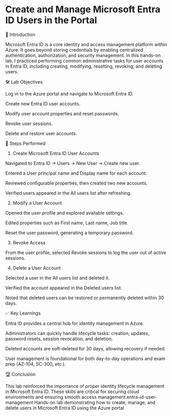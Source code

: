 # Create and Manage Microsoft Entra ID Users in the Portal
📖 Introduction

Microsoft Entra ID is a core identity and access management platform within Azure. It goes beyond storing credentials by enabling centralized authentication, authorization, and security management.
In this hands-on lab, I practiced performing common administrative tasks for user accounts in Entra ID, including creating, modifying, resetting, revoking, and deleting users.

🛠️ Lab Objectives

Log in to the Azure portal and navigate to Microsoft Entra ID.

Create new Entra ID user accounts.

Modify user account properties and reset passwords.

Revoke user sessions.

Delete and restore user accounts.

🚀 Steps Performed
1. Create Microsoft Entra ID User Accounts

Navigated to Entra ID → Users → New User → Create new user.

Entered a User principal name and Display name for each account.

Reviewed configurable properties, then created two new accounts.

Verified users appeared in the All users list after refreshing.

2. Modify a User Account

Opened the user profile and explored available settings.

Edited properties such as First name, Last name, Job title.

Reset the user password, generating a temporary password.

3. Revoke Access

From the user profile, selected Revoke sessions to log the user out of active sessions.

4. Delete a User Account

Selected a user in the All users list and deleted it.

Verified the account appeared in the Deleted users list.

Noted that deleted users can be restored or permanently deleted within 30 days.

✅ Key Learnings

Entra ID provides a central hub for identity management in Azure.

Administrators can quickly handle lifecycle tasks: creation, updates, password resets, session revocation, and deletion.

Deleted accounts are soft-deleted for 30 days, allowing recovery if needed.

User management is foundational for both day-to-day operations and exam prep (AZ-104, SC-300, etc.).

🏆 Conclusion

This lab reinforced the importance of proper identity lifecycle management in Microsoft Entra ID. These skills are critical for securing cloud environments and ensuring smooth access management.entra-id-user-management
Hands-on lab demonstrating how to create, manage, and delete users in Microsoft Entra ID using the Azure portal
